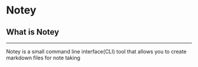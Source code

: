 # Notey

## What is Notey

---

Notey is a small command line interface(CLI) tool that allows you to create markdown files for note taking


